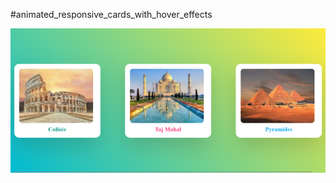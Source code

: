 #animated_responsive_cards_with_hover_effects

![alt text](Animated_Responsive_Cards_with_hover_effets.png)